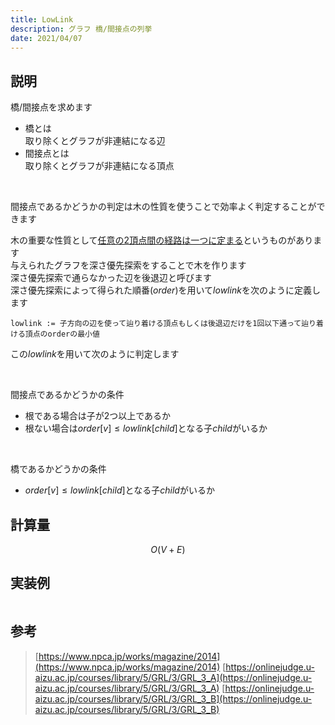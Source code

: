 ```yaml
---
title: LowLink
description: グラフ 橋/間接点の列挙
date: 2021/04/07
---
```


## 説明
橋/間接点を求めます  

- 橋とは  
  取り除くとグラフが非連結になる辺
- 間接点とは  
  取り除くとグラフが非連結になる頂点

<br>

間接点であるかどうかの判定は木の性質を使うことで効率よく判定することができます  

木の重要な性質として<u>任意の2頂点間の経路は一つに定まる</u>というものがあります  
与えられたグラフを深さ優先探索をすることで木を作ります  
深さ優先探索で通らなかった辺を後退辺と呼びます  
深さ優先探索によって得られた順番$(order)$を用いて$lowlink$を次のように定義します
```
lowlink := 子方向の辺を使って辿り着ける頂点もしくは後退辺だけを1回以下通って辿り着ける頂点のorderの最小値
```

この$lowlink$を用いて次のように判定します

<br>

間接点であるかどうかの条件  
 - 根である場合は子が$2$つ以上であるか
 - 根ない場合は$order[v] ≤ lowlink[child]$となる子$child$がいるか

 <br>

 橋であるかどうかの条件  
  - $order[v] ≤ lowlink[child]$となる子$child$がいるか

## 計算量
$$
O(V+E)
$$

## 実装例

```cpp import=/assets/Library/graph/lowlink.cpp
```

## 参考
> [https://www.npca.jp/works/magazine/2014](https://www.npca.jp/works/magazine/2014)
> [https://onlinejudge.u-aizu.ac.jp/courses/library/5/GRL/3/GRL_3_A](https://onlinejudge.u-aizu.ac.jp/courses/library/5/GRL/3/GRL_3_A)
> [https://onlinejudge.u-aizu.ac.jp/courses/library/5/GRL/3/GRL_3_B](https://onlinejudge.u-aizu.ac.jp/courses/library/5/GRL/3/GRL_3_B)
